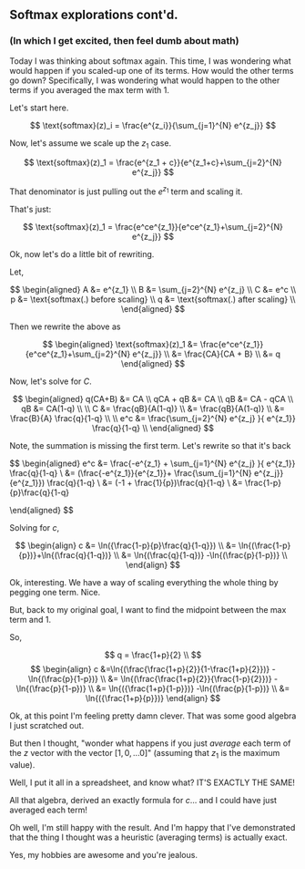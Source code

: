 ## Softmax explorations cont'd.
### (In which I get excited, then feel dumb about math)

Today I was thinking about softmax again. This time, I was wondering what would happen if you scaled-up one of its terms. How would the other terms go down? Specifically, I was wondering what would happen to the other terms if you averaged the max term with $1$.

Let's start here.

$$
\text{softmax}(z)_i = \frac{e^{z_i}}{\sum_{j=1}^{N} e^{z_j}}
$$

Now, let's assume we scale up the $z_1$ case.

$$
\text{softmax}(z)_1 = \frac{e^{z_1 + c}}{e^{z_1+c}+\sum_{j=2}^{N} e^{z_j}}
$$

That denominator is just pulling out the $e^{z_1}$ term and scaling it.

That's just:

$$
\text{softmax}(z)_1 = \frac{e^ce^{z_1}}{e^ce^{z_1}+\sum_{j=2}^{N} e^{z_j}}
$$

Ok, now let's do a little bit of rewriting. 

Let,

$$
\begin{aligned}
A &= e^{z_1} \\
B &= \sum_{j=2}^{N} e^{z_j}  \\
C &= e^c \\
p &= \text{softmax(.) before scaling} \\
q &= \text{softmax(.) after scaling} \\
\end{aligned}
$$

Then we rewrite the above as 

$$
\begin{aligned}
\text{softmax}(z)_1 &= \frac{e^ce^{z_1}}{e^ce^{z_1}+\sum_{j=2}^{N} e^{z_j}} \\
&= \frac{CA}{CA + B} \\
&= q
\end{aligned}
$$

Now, let's solve for $C$.

$$
\begin{aligned}
q(CA+B) &= CA \\
qCA + qB &= CA \\
qB &= CA - qCA \\
qB &= CA(1-q) \\
\\
C &= \frac{qB}{A(1-q)} \\
 &= \frac{qB}{A(1-q)} \\
 &= \frac{B}{A} \frac{q}{1-q} \\
\\
e^c &= \frac{\sum_{j=2}^{N} e^{z_j} }{ e^{z_1}} \frac{q}{1-q} \\
\end{aligned}
$$

Note, the summation is missing the first term. Let's rewrite so that it's back

$$
\begin{aligned}
e^c &= \frac{-e^{z_1} + \sum_{j=1}^{N} e^{z_j} }{ e^{z_1}} \frac{q}{1-q} \\
&= (\frac{-e^{z_1}}{e^{z_1}}+ \frac{\sum_{j=1}^{N} e^{z_j}}{e^{z_1}})   \frac{q}{1-q} \\
&= (-1 + \frac{1}{p})\frac{q}{1-q} \\
&= \frac{1-p}{p}\frac{q}{1-q}

\end{aligned}
$$

Solving for $c$,

$$
\begin{align}
c &= \ln({\frac{1-p}{p}\frac{q}{1-q}}) \\
 &= \ln{(\frac{1-p}{p})}+\ln{(\frac{q}{1-q})} \\
 &= \ln{(\frac{q}{1-q})} -\ln{(\frac{p}{1-p})} \\
\end{align}
$$

Ok, interesting. We have a way of scaling everything the whole thing by pegging one term. Nice.

But, back to my original goal, I want to find the midpoint between the max term and $1$.

So,

$$
q = \frac{1+p}{2} \\
$$
$$
\begin{align}
c &=\ln{(\frac{\frac{1+p}{2}}{1-\frac{1+p}{2}})} -\ln{(\frac{p}{1-p})}  \\
&= \ln{(\frac{\frac{1+p}{2}}{\frac{1-p}{2}})}  -\ln{(\frac{p}{1-p})}  \\
&= \ln{({\frac{1+p}{1-p}})}  -\ln{(\frac{p}{1-p})}  \\
&= \ln{({\frac{1+p}{p}})}
\end{align}
$$

Ok, at this point I'm feeling pretty damn clever. That was some good algebra I just scratched out.

But then I thought, "wonder what happens if you just _average_ each term of the $z$ vector with the vector $[1, 0, ... 0]$" (assuming that $z_1$ is the maximum value).

Well, I put it all in a spreadsheet, and know what? IT'S EXACTLY THE SAME!

All that algebra, derived an exactly formula for $c$... and I could have just averaged each term!

Oh well, I'm still happy with the result. And I'm happy that I've demonstrated that the thing I thought was a heuristic (averaging terms) is actually exact.

Yes, my hobbies are awesome and you're jealous.